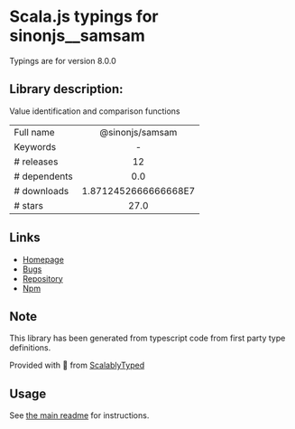 
# Scala.js typings for sinonjs__samsam

Typings are for version 8.0.0

## Library description:
Value identification and comparison functions

|                    |                 |
| ------------------ | :-------------: |
| Full name          | @sinonjs/samsam |
| Keywords           | - |
| # releases         | 12 |
| # dependents       | 0.0 |
| # downloads        | 1.8712452666666668E7 |
| # stars            | 27.0 |

## Links
- [Homepage](http://sinonjs.github.io/samsam/)
- [Bugs](https://github.com/sinonjs/samsam/issues)
- [Repository](https://github.com/sinonjs/samsam)
- [Npm](https://www.npmjs.com/package/%40sinonjs%2Fsamsam)
    


## Note
This library has been generated from typescript code from first party type definitions.

Provided with :purple_heart: from [ScalablyTyped](https://github.com/oyvindberg/ScalablyTyped)

## Usage
See [the main readme](../../readme.md) for instructions.


